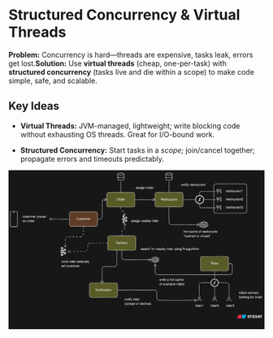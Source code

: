 Structured Concurrency & Virtual Threads
=================================================

**Problem:** Concurrency is hard—threads are expensive, tasks leak, errors get lost.**Solution:** Use **virtual threads** (cheap, one-per-task) with **structured concurrency** (tasks live and die within a scope) to make code simple, safe, and scalable.

Key Ideas
---------

*   **Virtual Threads:** JVM-managed, lightweight; write blocking code without exhausting OS threads. Great for I/O-bound work.

*   **Structured Concurrency:** Start tasks in a _scope_; join/cancel together; propagate errors and timeouts predictably.

![diagram](diagram-export-06-09-2025-18_40_38.png "Optional Title")



